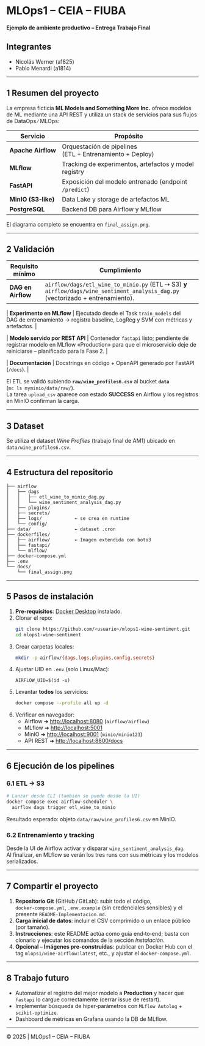 # MLOps1 – CEIA – FIUBA  
**Ejemplo de ambiente productivo – Entrega Trabajo Final**

## Integrantes  
- Nicolás Werner (a1825)  
- Pablo Menardi (a1814)

---

## 1 Resumen del proyecto
La empresa ficticia **ML Models and Something More Inc.** ofrece modelos de ML mediante una API REST y utiliza un stack de servicios para sus flujos de DataOps ∕ MLOps:

| Servicio | Propósito |
|----------|-----------|
| **Apache Airflow** | Orquestación de pipelines (ETL + Entrenamiento + Deploy) |
| **MLflow** | Tracking de experimentos, artefactos y model registry |
| **FastAPI** | Exposición del modelo entrenado (endpoint `/predict`) |
| **MinIO (S3‑like)** | Data Lake y storage de artefactos ML |
| **PostgreSQL** | Backend DB para Airflow y MLflow |

El diagrama completo se encuentra en `final_assign.png`.

---

## 2 Validación 
| Requisito mínimo | Cumplimiento |
|------------------|--------------|
| **DAG en Airflow** | `airflow/dags/etl_wine_to_minio.py` (ETL ⇢ S3) **y** `airflow/dags/wine_sentiment_analysis_dag.py` (vectorizado + entrenamiento). |

| **Experimento en MLflow** | Ejecutado desde el Task `train_models` del DAG de entrenamiento → registra baseline, LogReg y SVM con métricas y artefactos. |

| **Modelo servido por REST API** | Contenedor `fastapi` listo; pendiente de registrar modelo en MLflow «Production» para que el microservicio deje de reiniciarse – planificado para la Fase 2. |

| **Documentación** | Docstrings en código + OpenAPI generado por FastAPI (`/docs`).  |

El ETL se validó subiendo **`raw/wine_profiles6.csv`** al bucket **`data`** (`mc ls myminio/data/raw/`).  
La tarea `upload_csv` aparece con estado **SUCCESS** en Airflow y los registros en MinIO confirman la carga.

---

## 3 Dataset
Se utiliza el dataset *Wine Profiles* (trabajo final de AM1) ubicado en `data/wine_profiles6.csv`.

---

## 4 Estructura del repositorio
```
├── airflow
│   ├── dags
│   │   ├── etl_wine_to_minio_dag.py
│   │   └── wine_sentiment_analysis_dag.py
│   ├── plugins/
│   ├── secrets/
│   ├── logs/            ← se crea en runtime
│   └── config/
├── data/                ← dataset .cron
├── dockerfiles/
│   ├── airflow/         ← Imagen extendida con boto3
│   ├── fastapi/
│   └── mlflow/
├── docker‑compose.yml
├── .env
└── docs/
    └── final_assign.png
```

---

## 5 Pasos de instalación
1. **Pre‑requisitos**: [Docker Desktop](https://docs.docker.com/get-docker/) instalado.  
2. Clonar el repo:
   ```bash
   git clone https://github.com/<usuario>/mlops1‑wine‑sentiment.git
   cd mlops1‑wine‑sentiment
   ```
3. Crear carpetas locales:  
   ```bash
   mkdir -p airflow/{dags,logs,plugins,config,secrets}
   ```
4. Ajustar UID en `.env` (solo Linux/Mac):
   ```env
   AIRFLOW_UID=$(id -u)
   ```
5. Levantar **todos** los servicios:
   ```bash
   docker compose --profile all up -d
   ```
6. Verificar en navegador:
   * Airflow ➜ <http://localhost:8080> (`airflow/airflow`)
   * MLflow ➜ <http://localhost:5001>
   * MinIO ➜ <http://localhost:9001> (`minio/minio123`)
   * API REST ➜ <http://localhost:8800/docs>

---

## 6 Ejecución de los pipelines
### 6.1 ETL → S3
```bash
# Lanzar desde CLI (también se puede desde la UI)
docker compose exec airflow-scheduler \
  airflow dags trigger etl_wine_to_minio
```
Resultado esperado: objeto `data/raw/wine_profiles6.csv` en MinIO.

### 6.2 Entrenamiento y tracking
Desde la UI de Airflow activar y disparar `wine_sentiment_analysis_dag`.  
Al finalizar, en MLflow se verán los tres runs con sus métricas y los modelos serializados.

---

## 7 Compartir el proyecto
1. **Repositorio Git** (GitHub / GitLab): subir todo el código, `docker‑compose.yml`, `.env.example` (sin credenciales sensibles) y el presente `README-Implementacion.md`.
2. **Carga inicial de datos**: incluir el CSV comprimido o un enlace público (por tamaño).
3. **Instrucciones**: este README actúa como guía end‑to‑end; basta con clonarlo y ejecutar los comandos de la sección *Instalación*.
4. **Opcional – Imágenes pre‑construidas**: publicar en Docker Hub con el tag `mlops1/wine‑airflow:latest`, etc., y ajustar el `docker‑compose.yml`.

---

## 8 Trabajo futuro
- Automatizar el registro del mejor modelo a **Production** y hacer que `fastapi` lo cargue correctamente (cerrar issue de restart).  
- Implementar búsqueda de hiper‑parámetros con `MLflow Autolog` + `scikit‑optimize`.  
- Dashboard de métricas en Grafana usando la DB de MLflow.

---

© 2025 | MLOps1 – CEIA – FIUBA

